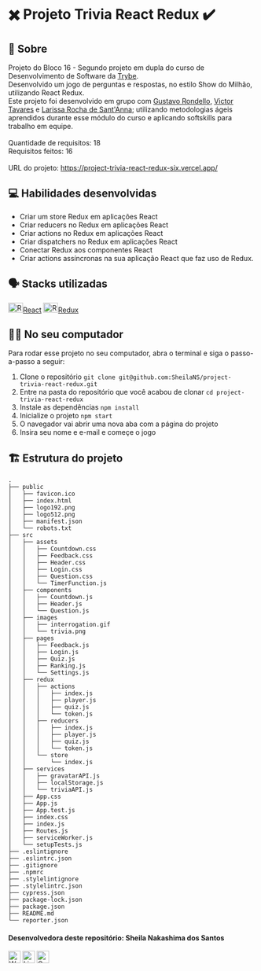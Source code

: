 # :heavy_multiplication_x: Projeto Trivia React Redux :heavy_check_mark:

## :page_facing_up: Sobre

Projeto do Bloco 16 - Segundo projeto em dupla do curso de Desenvolvimento de Software da [Trybe](https://www.betrybe.com).<br>
Desenvolvido um jogo de perguntas e respostas, no estilo Show do Milhão, utilizando React Redux.<br>
Este projeto foi desenvolvido em grupo com [Gustavo Rondello](https://github.com/GusRondello), [Victor Tavares](https://github.com/victorTavares808) e [Larissa Rocha de Sant'Anna](https://github.com/LariRdS); utilizando metodologias ágeis aprendidos durante esse módulo do curso e aplicando softskills para trabalho em equipe.<br><br>
Quantidade de requisitos: 18<br>
Requisitos feitos: 16<br><br>
URL do projeto: https://project-trivia-react-redux-six.vercel.app/

## :computer: Habilidades desenvolvidas

- Criar um store Redux em aplicações React
- Criar reducers no Redux em aplicações React
- Criar actions no Redux em aplicações React
- Criar dispatchers no Redux em aplicações React
- Conectar Redux aos componentes React
- Criar actions assíncronas na sua aplicação React que faz uso de Redux.

## :speaking_head: Stacks utilizadas
<div align="left">
  <a href="https://reactjs.org/" title="React"><img alt="React.Js icon" height="20px" width="30px" src="https://cdn.jsdelivr.net/gh/devicons/devicon/icons/react/react-original.svg" />React</a>
  <a href="https://redux.js.org/" title="Redux"><img alt="Redux icon" height="20px" width="30px" src="https://cdn.jsdelivr.net/gh/devicons/devicon/icons/redux/redux-original.svg" />Redux</a>
</div>

## :woman_technologist: No seu computador
Para rodar esse projeto no seu computador, abra o terminal e siga o passo-a-passo a seguir:

1. Clone o repositório `git clone git@github.com:SheilaNS/project-trivia-react-redux.git`
2. Entre na pasta do repositório que você acabou de clonar `cd project-trivia-react-redux`
3. Instale as dependências `npm install`
4. Inicialize o projeto `npm start`
5. O navegador vai abrir uma nova aba com a página do projeto
6. Insira seu nome e e-mail e começe o jogo

## :building_construction: Estrutura do projeto
```
.
├── public
│   ├── favicon.ico
│   ├── index.html
│   ├── logo192.png
│   ├── logo512.png
│   ├── manifest.json
│   └── robots.txt
├── src
│   ├── assets
│   │   ├── Countdown.css
│   │   ├── Feedback.css
│   │   ├── Header.css
│   │   ├── Login.css
│   │   ├── Question.css
│   │   └── TimerFunction.js
│   ├── components
│   │   ├── Countdown.js
│   │   ├── Header.js
│   │   └── Question.js
│   ├── images
│   │   ├── interrogation.gif
│   │   └── trivia.png
│   ├── pages
│   │   ├── Feedback.js
│   │   ├── Login.js
│   │   ├── Quiz.js
│   │   ├── Ranking.js
│   │   └── Settings.js
│   ├── redux
│   │   ├── actions
│   │   │   ├── index.js
│   │   │   ├── player.js
│   │   │   ├── quiz.js
│   │   │   └── token.js
│   │   ├── reducers
│   │   │   ├── index.js
│   │   │   ├── player.js
│   │   │   ├── quiz.js
│   │   │   └── token.js
│   │   └── store
│   │       └── index.js
│   ├── services
│   │   ├── gravatarAPI.js
│   │   ├── localStorage.js
│   │   └── triviaAPI.js
│   ├── App.css
│   ├── App.js
│   ├── App.test.js
│   ├── index.css
│   ├── index.js
│   ├── Routes.js
│   ├── serviceWorker.js
│   └── setupTests.js
├── .eslintignore
├── .eslintrc.json
├── .gitignore
├── .npmrc
├── .stylelintignore
├── .stylelintrc.json
├── cypress.json
├── package-lock.json
├── package.json
├── README.md
└── reporter.json
```

 #### Desenvolvedora deste repositório: Sheila Nakashima dos Santos
<a href="https://wa.me/+5511995985416?text=Sheila%20Dev" target="_blank" rel="external"><img src="https://img.shields.io/badge/WhatsApp-25D366?style=for-the-badge&logo=whatsapp&logoColor=white" alt="WhatsApp" height="25px" /></a>
<a href="https://www.linkedin.com/in/sheila-nakashima-dos-santos/" target="_blank" rel="external"><img src="https://img.shields.io/badge/LinkedIn-0077B5?style=for-the-badge&logo=linkedin&logoColor=white" alt="LinkedIn" height="25px"></a>
<a href="mailto:shei.nsantos@gmail.com" target="_blank" rel="external"><img src="https://img.shields.io/badge/Gmail-D14836?style=for-the-badge&logo=gmail&logoColor=white" alt="Gmail" height="25px"></a>
